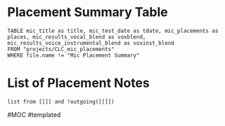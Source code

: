 
# Placement Summary Table
``` dataview
TABLE mic_title as title, mic_test_date as tdate, mic_placements as places, mic_results_vocal_blend as voxblend, mic_results_voice_instrumental_blend as voxinst_blend
FROM "projects/CLC_mic_placements" 
WHERE file.name != "Mic Placement Summary"

```

# List of Placement Notes
```dataview 
list from [[]] and !outgoing([[]]) 
```

#MOC #templated 